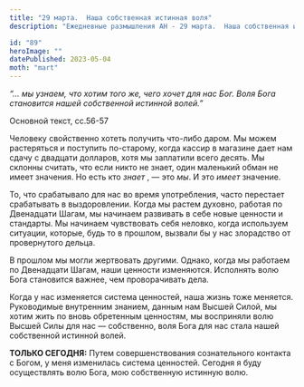 ```yaml
---
title: "29 марта.  Наша собственная истинная воля"
description: "Ежедневные размышления АН - 29 марта.  Наша собственная истинная воля"

id: "89"
heroImage: ""
datePublished: 2023-05-04
moth: "mart"
---
```


_“… мы узнаем, что хотим того же, чего хочет для нас Бог. Воля Бога становится
нашей собственной истинной волей.”_

Основной текст, сс.56-57

Человеку свойственно хотеть получить что-либо даром. Мы можем растеряться и
поступить по-старому, когда кассир в магазине дает нам сдачу с двадцати
долларов, хотя мы заплатили всего десять. Мы склонны считать, что если никто
не знает, один маленький обман не имеет значения. Но есть кто _знает_ , — это
_мы_. И это _имеет_ значение.

То, что срабатывало для нас во время употребления, часто перестает срабатывать
в выздоровлении. Когда мы растем духовно, работая по Двенадцати Шагам, мы
начинаем развивать в себе новые ценности и стандарты. Мы начинаем чувствовать
себя неловко, когда используем ситуации, которые, будь то в прошлом, вызвали
бы у нас злорадство от провернутого дельца.

В прошлом мы могли жертвовать другими. Однако, когда мы работаем по Двенадцати
Шагам, наши ценности изменяются. Исполнять волю Бога становится важнее, чем
проворачивать дела.

Когда у нас изменяется система ценностей, наша жизнь тоже меняется.
Руководимые внутренним знанием, данным нам Высшей Силой, мы хотим жить по
вновь обретенным ценностям, мы восприняли волю Высшей Силы для нас —
собственно, воля Бога для нас стала нашей собственной истинной волей.

**ТОЛЬКО СЕГОДНЯ:** Путем совершенствования сознательного контакта с Богом, у
меня изменилась система ценностей. Сегодня я буду осуществлять волю Бога, мою
собственную истинную волю.
